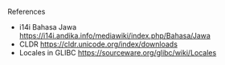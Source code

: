 References

* i14i Bahasa Jawa https://i14i.andika.info/mediawiki/index.php/Bahasa/Jawa
* CLDR https://cldr.unicode.org/index/downloads 
* Locales in GLIBC https://sourceware.org/glibc/wiki/Locales

